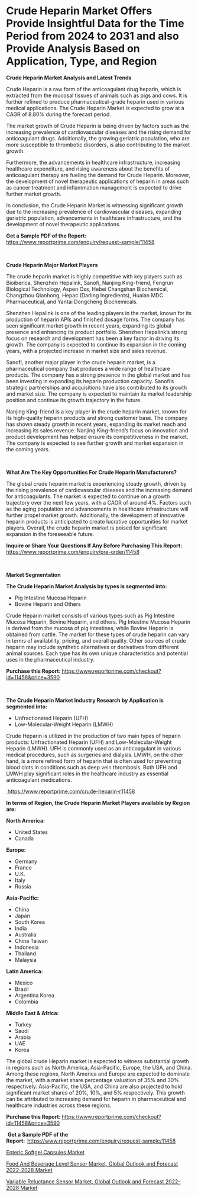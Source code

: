 <p><h1>Crude Heparin Market Offers Provide Insightful Data for the Time Period from 2024 to 2031 and also Provide Analysis Based on Application, Type, and Region</h1></p><p><strong>Crude Heparin Market Analysis and Latest Trends</strong></p>
<p><p>Crude Heparin is a raw form of the anticoagulant drug heparin, which is extracted from the mucosal tissues of animals such as pigs and cows. It is further refined to produce pharmaceutical-grade heparin used in various medical applications. The Crude Heparin Market is expected to grow at a CAGR of 8.80% during the forecast period. </p><p>The market growth of Crude Heparin is being driven by factors such as the increasing prevalence of cardiovascular diseases and the rising demand for anticoagulant drugs. Additionally, the growing geriatric population, who are more susceptible to thrombotic disorders, is also contributing to the market growth. </p><p>Furthermore, the advancements in healthcare infrastructure, increasing healthcare expenditure, and rising awareness about the benefits of anticoagulant therapy are fueling the demand for Crude Heparin. Moreover, the development of novel therapeutic applications of heparin in areas such as cancer treatment and inflammation management is expected to drive further market growth.</p><p>In conclusion, the Crude Heparin Market is witnessing significant growth due to the increasing prevalence of cardiovascular diseases, expanding geriatric population, advancements in healthcare infrastructure, and the development of novel therapeutic applications.</p></p>
<p><strong>Get a Sample PDF of the Report:&nbsp;</strong> <a href="https://www.reportprime.com/enquiry/request-sample/11458">https://www.reportprime.com/enquiry/request-sample/11458</a></p>
<p>&nbsp;</p>
<p><strong>Crude Heparin Major Market Players</strong></p>
<p><p>The crude heparin market is highly competitive with key players such as Bioiberica, Shenzhen Hepalink, Sanofi, Nanjing King-friend, Fengrun Biological Technology, Aspen Oss, Hebei Changshan Biochemical, Changzhou Qianhong, Hepac (Darling Ingredients), Huaian MDC Pharmaceutical, and Yantai Dongcheng Biochemicals.</p><p>Shenzhen Hepalink is one of the leading players in the market, known for its production of heparin APIs and finished dosage forms. The company has seen significant market growth in recent years, expanding its global presence and enhancing its product portfolio. Shenzhen Hepalink’s strong focus on research and development has been a key factor in driving its growth. The company is expected to continue its expansion in the coming years, with a projected increase in market size and sales revenue.</p><p>Sanofi, another major player in the crude heparin market, is a pharmaceutical company that produces a wide range of healthcare products. The company has a strong presence in the global market and has been investing in expanding its heparin production capacity. Sanofi’s strategic partnerships and acquisitions have also contributed to its growth and market size. The company is expected to maintain its market leadership position and continue its growth trajectory in the future.</p><p>Nanjing King-friend is a key player in the crude heparin market, known for its high-quality heparin products and strong customer base. The company has shown steady growth in recent years, expanding its market reach and increasing its sales revenue. Nanjing King-friend’s focus on innovation and product development has helped ensure its competitiveness in the market. The company is expected to see further growth and market expansion in the coming years.</p></p>
<p>&nbsp;</p>
<p><strong>What Are The Key Opportunities For Crude Heparin Manufacturers?</strong></p>
<p><p>The global crude heparin market is experiencing steady growth, driven by the rising prevalence of cardiovascular diseases and the increasing demand for anticoagulants. The market is expected to continue on a growth trajectory over the next few years, with a CAGR of around 4%. Factors such as the aging population and advancements in healthcare infrastructure will further propel market growth. Additionally, the development of innovative heparin products is anticipated to create lucrative opportunities for market players. Overall, the crude heparin market is poised for significant expansion in the foreseeable future.</p></p>
<p><strong>Inquire or Share Your Questions If Any Before Purchasing This Report:</strong> <a href="https://www.reportprime.com/enquiry/pre-order/11458">https://www.reportprime.com/enquiry/pre-order/11458</a></p>
<p>&nbsp;</p>
<p><strong>Market Segmentation</strong></p>
<p><strong>The Crude Heparin Market Analysis by types is segmented into:</strong></p>
<p><ul><li>Pig Intestine Mucosa Heparin</li><li>Bovine Heparin and Others</li></ul></p>
<p><p>Crude Heparin market consists of various types such as Pig Intestine Mucosa Heparin, Bovine Heparin, and others. Pig Intestine Mucosa Heparin is derived from the mucosa of pig intestines, while Bovine Heparin is obtained from cattle. The market for these types of crude heparin can vary in terms of availability, pricing, and overall quality. Other sources of crude heparin may include synthetic alternatives or derivatives from different animal sources. Each type has its own unique characteristics and potential uses in the pharmaceutical industry.</p></p>
<p><strong>Purchase this Report:&nbsp;</strong><a href="https://www.reportprime.com/checkout?id=11458&price=3590">https://www.reportprime.com/checkout?id=11458&price=3590</a></p>
<p>&nbsp;</p>
<p><strong>The Crude Heparin Market Industry Research by Application is segmented into:</strong></p>
<p><ul><li>Unfractionated Heparin (UFH)</li><li>Low-Molecular-Weight Heparin (LMWH)</li></ul></p>
<p><p>Crude Heparin is utilized in the production of two main types of heparin products: Unfractionated Heparin (UFH) and Low-Molecular-Weight Heparin (LMWH). UFH is commonly used as an anticoagulant in various medical procedures, such as surgeries and dialysis. LMWH, on the other hand, is a more refined form of heparin that is often used for preventing blood clots in conditions such as deep vein thrombosis. Both UFH and LMWH play significant roles in the healthcare industry as essential anticoagulant medications.</p></p>
<p><a href="https://www.reportprime.com/crude-heparin-r11458">&nbsp;https://www.reportprime.com/crude-heparin-r11458</a></p>
<p><strong>In terms of Region, the Crude Heparin Market Players available by Region are:</strong></p>
<p>
    <p> <strong> North America: </strong>
        <ul>
            <li>United States</li>
            <li>Canada</li>
        </ul>
        </p> 
    <p> <strong> Europe: </strong>
        <ul>
            <li>Germany</li>
            <li>France</li>
            <li>U.K.</li>
            <li>Italy</li>
            <li>Russia</li>
        </ul>
        </p> 
    <p> <strong> Asia-Pacific: </strong>
        <ul>
            <li>China</li>
            <li>Japan</li>
            <li>South Korea</li>
            <li>India</li>
            <li>Australia</li>
            <li>China Taiwan</li>
            <li>Indonesia</li>
            <li>Thailand</li>
            <li>Malaysia</li>
        </ul>
        </p> 
    <p> <strong> Latin America: </strong>
        <ul>
            <li>Mexico</li>
            <li>Brazil</li>
            <li>Argentina Korea</li>
            <li>Colombia</li>
        </ul>
        </p> 
    <p> <strong> Middle East & Africa: </strong>
        <ul>
            <li>Turkey</li>
            <li>Saudi</li>
            <li>Arabia</li>
            <li>UAE</li>
            <li>Korea</li>
        </ul>
    </p>
    </p>
<p><p>The global crude Heparin market is expected to witness substantial growth in regions such as North America, Asia-Pacific, Europe, the USA, and China. Among these regions, North America and Europe are expected to dominate the market, with a market share percentage valuation of 35% and 30% respectively. Asia-Pacific, the USA, and China are also projected to hold significant market shares of 20%, 10%, and 5% respectively. This growth can be attributed to increasing demand for heparin in pharmaceutical and healthcare industries across these regions.</p></p>
<p><strong>Purchase this Report: </strong><a href="https://www.reportprime.com/checkout?id=11458&price=3590">https://www.reportprime.com/checkout?id=11458&price=3590</a></p>
<p>&nbsp;<strong>Get a Sample PDF of the Report:&nbsp;&nbsp;</strong><a href="https://www.reportprime.com/enquiry/request-sample/11458">https://www.reportprime.com/enquiry/request-sample/11458</a></p>
<p><strong></strong></p>
<p><p><a href="https://github.com/hrhzhypq19/Market-Research-Report-List-1/blob/main/enteric-softgel-capsules-market.md">Enteric Softgel Capsules Market</a></p><p><a href="https://issuu.com/reportprime-2/docs/food-and-beverage-level-sensor-mark_ead4ec3282cc56">Food And Beverage Level Sensor Market, Global Outlook and Forecast 2022-2028 Market</a></p><p><a href="https://issuu.com/reportprime-2/docs/variable-reluctance-sensor-market-g_7edec0de758f04">Variable Reluctance Sensor Market, Global Outlook and Forecast 2022-2028 Market</a></p></p>